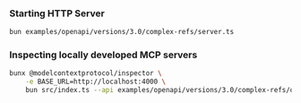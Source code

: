 ### Starting HTTP Server

```bash
bun examples/openapi/versions/3.0/complex-refs/server.ts
```

### Inspecting locally developed MCP servers

```bash
bunx @modelcontextprotocol/inspector \
    -e BASE_URL=http://localhost:4000 \
    bun src/index.ts --api examples/openapi/versions/3.0/complex-refs/openapi.yml
```
